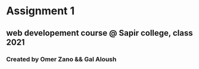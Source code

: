 # Assignment 1
## web developement course @ Sapir college, class 2021

### Created by Omer Zano && Gal Aloush
